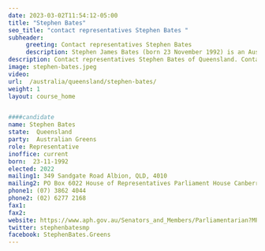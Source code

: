 ```yaml
---
date: 2023-03-02T11:54:12-05:00
title: "Stephen Bates"
seo_title: "contact representatives Stephen Bates "
subheader:
     greeting: Contact representatives Stephen Bates
     description: Stephen James Bates (born 23 November 1992) is an Australian politician who is a member of the Australian Greens, and was elected as the member for the Division of Brisbane in the 2022 Australian federal election, defeating sitting Liberal member and former National Retail Association CEO Trevor Evans.
description: Contact representatives Stephen Bates of Queensland. Contact information for Stephen Bates includes email address, phone number, and mailing address.
image: stephen-bates.jpeg
video:
url:  /australia/queensland/stephen-bates/
weight: 1
layout: course_home


####candidate
name: Stephen Bates
state:	Queensland
party:	Australian Greens
role: Representative
inoffice: current
born:  23-11-1992
elected: 2022
mailing1: 349 Sandgate Road Albion, QLD, 4010
mailing2: PO Box 6022 House of Representatives Parliament House Canberra ACT 2600
phone1:	(07) 3862 4044
phone2: (02) 6277 2168
fax1:
fax2:
website: https://www.aph.gov.au/Senators_and_Members/Parliamentarian?MPID=300246
twitter: stephenbatesmp
facebook: StephenBates.Greens
---
```

